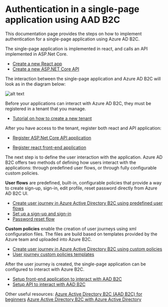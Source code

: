 # Authentication in a single-page application using AAD B2C

This documentation page provides the steps on how to implement authentication for a single-page application using Azure AD B2C. 

The single-page application is implemented in react, and calls an API implemented in ASP.Net Core. 
- [Create a new React app](https://reactjs.org/docs/create-a-new-react-app.html)
- [Create a new ASP.NET Core API](https://docs.microsoft.com/en-us/aspnet/core/tutorials/first-web-api?view=aspnetcore-5.0&tabs=visual-studio)


The interaction between the single-page application and Azure AD B2C will look as in the diagram below: 

![alt text](https://github.com/brigitapop/azure-b2c-authentication/blob/main/diagram.png?raw=true)



Before your applications can interact with Azure AD B2C, they must be registered in a tenant that you manage.

- [Tutorial on how to create a new tenant](https://docs.microsoft.com/en-us/azure/active-directory-b2c/tutorial-create-tenant)

After you have access to the tenant, register both react and API application: 

- [Register ASP.Net Core API application](https://github.com/brigitapop/azure-b2c-authentication/blob/main/register-net-api-application.md)

- [Register react front-end application](https://github.com/brigitapop/azure-b2c-authentication/blob/main/register-react-client-application.md)


The next step is to define the user interaction with the application. Azure AD B2C offers two methods of defining how users interact with the applications: through predefined user flows, or through fully configurable custom policies.

 **User flows** are predefined, built-in, configurable policies that provide a way to create sign-up, sign-in, edit profile, reset password directly from Azure AD B2C UI.
 - [Create user journey in Azure Active Directory B2C using predefined user flows](https://docs.microsoft.com/en-us/azure/active-directory-b2c/tutorial-create-user-flows?pivots=b2c-user-flow)
 - [Set up a sign-up and sign-in](https://docs.microsoft.com/en-us/azure/active-directory-b2c/add-sign-up-and-sign-in-policy?pivots=b2c-user-flow)
 - [Password reset flow](https://docs.microsoft.com/en-us/azure/active-directory-b2c/add-password-reset-policy?pivots=b2c-user-flow)

 **Custom policies** enable the creation of user journeys using xml configuration files. The files are build based on templates provided by the Azure team and uploaded into Azure B2C.

- [Create user journey in Azure Active Directory B2C using custom policies](https://docs.microsoft.com/en-us/azure/active-directory-b2c/tutorial-create-user-flows?pivots=b2c-custom-policy)
- [User journey custom policies templates](https://github.com/Azure-Samples/active-directory-b2c-custom-policy-starterpack) 


After the user journey is created, the single-page application can be configured to interact with Azure B2C. 

- [Setup front-end application to interact with AAD B2C](https://tfs17.evozon.com/tfs/DotNetDocumentation/DotNetDocumentation/_wiki/wikis/DotNetDocumentation.wiki/23/Setup-front-end-application-to-interact-with-AAD-B2C)
- [Setup API to interact with AAD B2C](https://github.com/brigitapop/azure-b2c-authentication-.net-api-react/blob/main/setup-api-to-interect-with-aad-b2c%20.md)



Other useful resources: 
[Azure Active Directory B2C (AAD B2C) for beginners](https://www.youtube.com/watch?v=M23P7tj_bXA)
[Azure Active Directory B2C with Azure Active Directory](https://www.youtube.com/watch?v=6H3iOIWaSzM)
